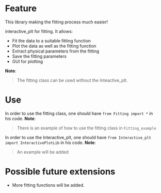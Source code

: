 # Feature

This library making the fitting process much easier!

interactive_plt for fitting. It allows:
* Fit the data to a suitable fitting function
* Plot the data as well as the fitting function
* Extract physical parameters from the fitting
* Save the fitting parameters
* GUI for plotting

**Note**:
> The fitting class can be used without the Inteactive_plt.

# Use

In order to use the fitting class, one should have `from Fitting import *` in his code.
**Note**:
> There is an example of how to use the fitting class in `Fitting_example`

In order to use the Interactive_plt, one should have `from Interactive_plt import InteractivePlotLib` in his code.
**Note**:
> An example will be added

# Possible future extensions

* More fitting functions will be added.